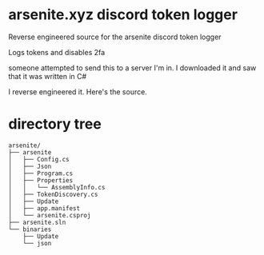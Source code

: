 # arsenite.xyz discord token logger

Reverse engineered source for the arsenite discord token logger

Logs tokens and disables 2fa 

someone attempted to send this to a server I'm in. I downloaded it and saw that it was written in C#

I reverse engineered it. Here's the source.

# directory tree

```
arsenite/
├── arsenite
│   ├── Config.cs
│   ├── Json
│   ├── Program.cs
│   ├── Properties
│   │   └── AssemblyInfo.cs
│   ├── TokenDiscovery.cs
│   ├── Update
│   ├── app.manifest
│   └── arsenite.csproj
├── arsenite.sln
└── binaries
    ├── Update
    └── json
```
